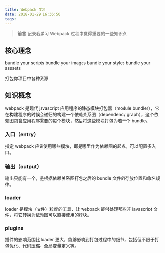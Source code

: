 ```yaml
---
title: Webpack 学习
date: 2018-01-29 16:36:50
tags:
---
```


> **前言**
> 记录我学习 Webpack 过程中觉得重要的一些知识点

## 核心理念

bundle your scripts
bundle your images
bundle your styles
bundle your asssets

打包你项目中各种资源

## 知识概念

webpack 是现代 javascript 应用程序的静态模块打包器（module bundler），它在构建程序的时候会递归的构建一个依赖关系图（dependency graph），这个依赖图包含应用程序需要的每个模块，然后将这些模块打包为若干个 bundle。

### 入口（entry）

指定 webpack 应该使用哪些模块，即是哪里作为依赖图的起点。可以配置多入口。

### 输出（output）

输出只能有一个，是根据依赖关系图打包之后的 bundle 文件的存放位置和命名规律。

### loader

loader 是模块（文件）粒度的工具，让 webpack 能够处理那些非 javascript 文件，将它转换为依赖图可以直接使用的模块。

### plugins

插件的影响范围比 loader 更大，能够影响到打包过程中的细节，包括但不限于打包优化、代码压缩、全局变量定义等。
